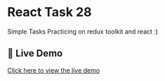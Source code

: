 # React Task 28

Simple Tasks Practicing on redux toolkit and react :)

## 🚀 Live Demo
[Click here to view the live demo](https://yousof27.github.io/React-Task-28/)
